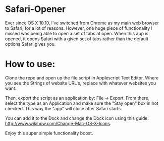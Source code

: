 # Safari-Opener

Ever since OS X 10.10, I've switched from Chrome as my main web browser to Safari, for a lot of reasons. However, one huge piece of functionality I missed was being able to open a set of tabs at open. 
When this app is opened, it opens Safari with a given set of tabs rather than the default options Safari gives you.


# How to use: 

Clone the repo and open up the file script in Applescript Text Editor. Where you see the Strings of website URL's, replace with whatever websites you want. 

Then, export the script as an application by: File -> Export. From there, select the type as an Application and make sure the "Stay open" box in not checked. This way the "app" will close after Safari starts.

You can add it to the Dock and change the Dock icon using this guide: http://www.wikihow.com/Change-Mac-OS-X-Icons. 

Enjoy this super simple functionality boost. 